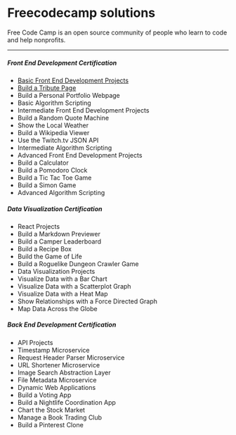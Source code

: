 # Freecodecamp solutions
Free Code Camp is an open source community of people who learn to code and help nonprofits.

***

##### Front End Development Certification

 - [Basic Front End Development Projects](https://github.com/smyzin/freecodecamp-solutions/tree/master/basic_front_end_development_projects)
  - [Build a Tribute Page](http://github.devmonkeys.xyz/freecodecamp-solutions/basic_front_end_development_projects/tribute_page/)
  - Build a Personal Portfolio Webpage
 - Basic Algorithm Scripting
 - Intermediate Front End Development Projects
  - Build a Random Quote Machine
  - Show the Local Weather
  - Build a Wikipedia Viewer
  - Use the Twitch.tv JSON API
 - Intermediate Algorithm Scripting
 - Advanced Front End Development Projects
  - Build a Calculator
  - Build a Pomodoro Clock
  - Build a Tic Tac Toe Game
  - Build a Simon Game
 - Advanced Algorithm Scripting
 
##### Data Visualization Certification

 - React Projects
  - Build a Markdown Previewer
  - Build a Camper Leaderboard
  - Build a Recipe Box
  - Build the Game of Life
  - Build a Roguelike Dungeon Crawler Game
 - Data Visualization Projects
  - Visualize Data with a Bar Chart
  - Visualize Data with a Scatterplot Graph
  - Visualize Data with a Heat Map
  - Show Relationships with a Force Directed Graph
  - Map Data Across the Globe

##### Back End Development Certification

 - API Projects
  - Timestamp Microservice
  - Request Header Parser Microservice
  - URL Shortener Microservice
  - Image Search Abstraction Layer
  - File Metadata Microservice
 - Dynamic Web Applications
  - Build a Voting App
  - Build a Nightlife Coordination App
  - Chart the Stock Market
  - Manage a Book Trading Club
  - Build a Pinterest Clone
